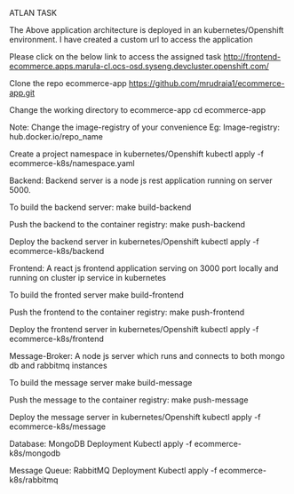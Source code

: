 ATLAN TASK


The Above application architecture is deployed in an kubernetes/Openshift environment. I have created a custom url to access the application 

Please click on the below link to access the assigned task
http://frontend-ecommerce.apps.marula-cl.ocs-osd.syseng.devcluster.openshift.com/  

Clone the repo ecommerce-app
https://github.com/mrudraia1/ecommerce-app.git 

Change the working directory to ecommerce-app
cd ecommerce-app

Note: Change the image-registry of your convenience
Eg: Image-registry: hub.docker.io/repo_name

Create a project namespace in kubernetes/Openshift
kubectl apply -f ecommerce-k8s/namespace.yaml

Backend:
Backend server is a node js rest application running on server 5000. 

To build the backend server:
make build-backend 

Push the backend to the container registry:
make push-backend

Deploy the backend server in kubernetes/Openshift
kubectl apply -f ecommerce-k8s/backend




Frontend: 
A react js frontend application serving on 3000 port locally and running on cluster ip service in kubernetes

To build the fronted server
make build-frontend

Push the frontend to the container registry:
make push-frontend

Deploy the frontend server in kubernetes/Openshift
kubectl apply -f ecommerce-k8s/frontend 


Message-Broker:
A node js server which runs and connects to both mongo db and rabbitmq instances


To build the message server
make build-message

Push the message to the container registry:
make push-message

Deploy the message server in kubernetes/Openshift
kubectl apply -f ecommerce-k8s/message 


Database: MongoDB Deployment
Kubectl apply -f ecommerce-k8s/mongodb

Message Queue: RabbitMQ Deployment
Kubectl apply -f ecommerce-k8s/rabbitmq



